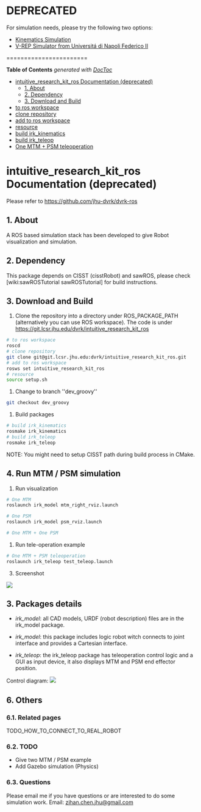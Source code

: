 # DEPRECATED
For simulation needs, please try the following two options:
* [Kinematics Simulation](/jhu-dvrk/sawIntuitiveResearchKit/wiki/Kinematics-Simulation)
* [V-REP Simulator from Universitá di Napoli Federico II](https://doi.org/10.1109/BIOROB.2018.8487187)

=======================
<!-- START doctoc generated TOC please keep comment here to allow auto update -->
<!-- DON'T EDIT THIS SECTION, INSTEAD RE-RUN doctoc TO UPDATE -->
**Table of Contents**  *generated with [DocToc](http://doctoc.herokuapp.com/)*

- [intuitive_research_kit_ros Documentation (deprecated)](#intuitive_research_kit_ros-documentation-deprecated)
  - [1. About](#1-about)
  - [2. Dependency](#2-dependency)
  - [3. Download and Build](#3-download-and-build)
- [to ros workspace](#to-ros-workspace)
- [clone repository](#clone-repository)
- [add to ros workspace](#add-to-ros-workspace)
- [resource](#resource)
- [build irk_kinematics](#build-irk_kinematics)
- [build irk_teleop](#build-irk_teleop)
- [One MTM + PSM teleoperation](#one-mtm--psm-teleoperation)

<!-- END doctoc generated TOC please keep comment here to allow auto update -->

# intuitive_research_kit_ros Documentation (deprecated)
Please refer to https://github.com/jhu-dvrk/dvrk-ros

## 1. About
A ROS based simulation stack has been developed to give Robot visualization and simulation.

## 2. Dependency
This package depends on CISST (cisstRobot) and sawROS, please check [wiki:sawROSTutorial sawROSTutorial] for build instructions.

## 3. Download and Build

1. Clone the repository into a directory under ROS_PACKAGE_PATH (alternatively you can use ROS workspace).  The code is under https://git.lcsr.jhu.edu/dvrk/intuitive_research_kit_ros

  ```bash
# to ros workspace
roscd
# clone repository
git clone git@git.lcsr.jhu.edu:dvrk/intuitive_research_kit_ros.git
# add to ros workspace
rosws set intuitive_research_kit_ros
# resource
source setup.sh
```

1. Change to branch ''dev_groovy''

  ```bash
git checkout dev_groovy
```

1. Build packages 

  ```bash
# build irk_kinematics 
rosmake irk_kinematics
# build irk_teleop
rosmake irk_teleop
```

NOTE: You might need to setup CISST path during build process in CMake.


## 4. Run MTM / PSM simulation

1. Run visualization 

  ```bash
# One MTM
roslaunch irk_model mtm_right_rviz.launch 

# One PSM
roslaunch irk_model psm_rviz.launch 

# One MTM + One PSM 
```

1. Run tele-operation example

  ```bash
# One MTM + PSM teleoperation
roslaunch irk_teleop test_teleop.launch 
```

3. Screenshot

  ![](/jhu-dvrk/sawIntuitiveResearchKit/wiki/teleop.png)

## 3. Packages details

* *irk_model*: all CAD models, URDF (robot description) files are in the irk_model package. 

* *irk_model*: this package includes logic robot witch connects to joint interface and provides a Cartesian interface.

* *irk_teleop*: the irk_teleop package has teleoperation control logic and a GUI as input device, it also displays MTM and PSM end effector position. 

Control diagram: 
  ![](/jhu-dvrk/sawIntuitiveResearchKit/wiki/block_diagram.png)

## 6. Others

### 6.1. Related pages
TODO_HOW_TO_CONNECT_TO_REAL_ROBOT

### 6.2. TODO
* Give two MTM / PSM example
* Add Gazebo simulation (Physics)

### 6.3. Questions
Please email me if you have questions or are interested to do some simulation work.
Email: zihan.chen.jhu@gmail.com